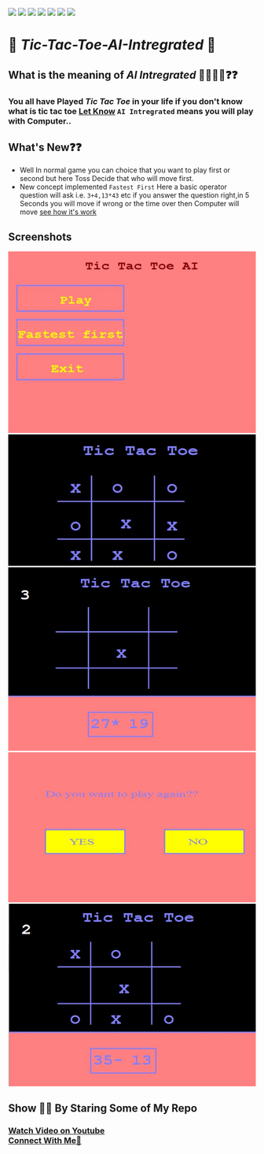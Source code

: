 ![](https://img.shields.io/badge/Welcome-Developers-sliver.svg) 
![](https://img.shields.io/badge/Programming_Language-c++-blue.svg)
![](https://img.shields.io/badge/Library-Graphics.h-gold.svg)
![](https://img.shields.io/badge/Platform-Desktop_Development-green.svg)
![](https://img.shields.io/badge/Status-Beta-red.svg)
![](https://img.shields.io/badge/Version-CodeBlocks_20.03-red.svg)
![](https://img.shields.io/badge/Version-1.00.00-blue.svg)
# 🤩 **_Tic-Tac-Toe-AI-Intregrated_** 🤩
## What is the meaning of _AI Intregrated_ 🙋‍♀️🙋‍♂️❓❓
### You all have Played _Tic Tac Toe_ in your life if you don't know what is tic tac toe [Let Know](https://en.wikipedia.org/wiki/Tic-tac-toe) `AI Intregrated` means you will play with Computer..
## What's New❓❓
* Well In normal game you can choice that you want to play first or second but here Toss Decide that who will move first.
* New concept implemented `Fastest First` Here a basic operator question will ask i.e. `3+4,13*43` etc if you answer the question right,in 5 Seconds you will move if wrong or the time over then Computer will move [see how it's work](https://youtu.be/ru3f1rn2mf8)
## Screenshots
<img src="Screenshot/1..jpg" alt="Image" title="Front Look">
<img src="Screenshot/2.jpg" alt="Image" title="Game Board">
<img src="Screenshot/3.jpg" alt="Image" title="Fastest First">
<img src="Screenshot/4.jpg" alt="Image" title="Play Again">
<img src="Screenshot/5.jpg" alt="Image" title="Fastest First">
<h2> Show  💖💖 By Staring Some of My Repo</h2>
<h3><a href="https://youtu.be/ru3f1rn2mf8">Watch Video on Youtube</a>
<br>
<a href="https://www.linkedin.com/in/ujjwal-gupta-ug-233543202/">Connect With Me👐</a></h3>
